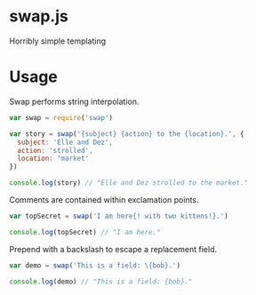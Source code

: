 swap.js
=======

Horribly simple templating

# Usage

Swap performs string interpolation. 

```js
var swap = require('swap')

var story = swap('{subject} {action} to the {location}.', {
  subject: 'Elle and Dez',
  action: 'strolled',
  location: 'market'
})

console.log(story) // "Elle and Dez strolled to the market."
```

Comments are contained within exclamation points.

```js
var topSecret = swap('I am here{! with two kittens!}.')

console.log(topSecret) // "I am here."
```

Prepend with a backslash to escape a replacement field.

```js
var demo = swap('This is a field: \{bob}.')

console.log(demo) // "This is a field: {bob}."
```
